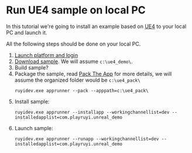 # Run UE4 sample on local PC

In this tutorial we're going to install an example based on [UE4](https://www.unrealengine.com/) to your local PC and launch it.

All the following steps should be done on your local PC.

1. [Launch platform and login](layer0_devtools.md#Layer0)
1. [Download sample](https://bitbucket.org/playruyi/unreal_demo).  We will assume `c:\ue4_demo\`.
1. Build sample?
1. Package the sample, read [Pack The App](how_to_pack.md) for more details, we will assume the organized folder would be `c:\ue4_pack\`
    ```
    ruyidev.exe apprunner --pack --apppath=c:\ue4_pack\
    ```
1. Install sample:
    ```
    ruyidev.exe apprunner --installapp --workingchannellist=dev --installedapplist=com.playruyi.unreal_demo
    ```
1. Launch sample:
    ```
    ruyidev.exe apprunner --runapp --workingchannellist=dev --installedapplist=com.playruyi.unreal_demo
    ```
